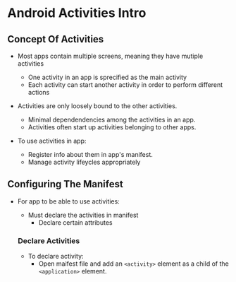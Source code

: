 # Android Activities Intro

## Concept Of Activities

- Most apps contain multiple screens, meaning they have mutiple activities
  - One activity in an app is sprecified as the main activity
  - Each activity can start another activity in order to perform different actions

- Activities are only loosely bound to the other activities.
  - Minimal dependendencies among the activities in an app.
  - Activities often start up activities belonging to other apps.

- To use activities in app:
  - Register info about them in app's manifest.
  - Manage activity lifeycles appropriately


## Configuring The Manifest

- For app to be able to use activities:
  - Must declare the activities in manifest
    - Declare certain attributes

  ### Declare Activities
  - To declare activity:
    - Open maifest file and add an `<activity>` element as a child of the `<application>` element.



